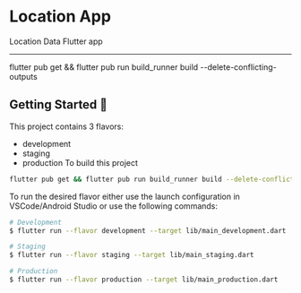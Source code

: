 # Location App

Location Data Flutter app

---
flutter pub get && flutter pub run build_runner build --delete-conflicting-outputs

## Getting Started 🚀

This project contains 3 flavors:

- development
- staging
- production
To build this project 

```sh
flutter pub get && flutter pub run build_runner build --delete-conflicting-outputs
```

To run the desired flavor either use the launch configuration in VSCode/Android Studio or use the following commands:

```sh
# Development
$ flutter run --flavor development --target lib/main_development.dart

# Staging
$ flutter run --flavor staging --target lib/main_staging.dart

# Production
$ flutter run --flavor production --target lib/main_production.dart
```
